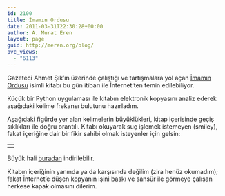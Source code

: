 ```yaml
---
id: 2100
title: İmamın Ordusu
date: 2011-03-31T22:30:28+00:00
author: A. Murat Eren
layout: page
guid: http://meren.org/blog/
pvc_views:
  - "6113"
---
```

Gazeteci Ahmet Şık&#8217;ın üzerinde çalıştığı ve tartışmalara yol açan [İmamın Ordusu](http://www.eksisozluk.com/show.asp?t=imam%C4%B1n%20ordusu) isimli kitabı bu gün itibarı ile İnternet&#8217;ten temin edilebiliyor.

Küçük bir Python uygulaması ile kitabın elektronik kopyasını analiz ederek aşağıdaki kelime frekansı bulutunu hazırladım.

Aşağıdaki figürde yer alan kelimelerin büyüklükleri, kitap içerisinde geçiş sıklıkları ile doğru orantılı. Kitabı okuyarak suç işlemek istemeyen (smiley), fakat içeriğine dair bir fikir sahibi olmak isteyenler için gelsin:

<table border="0" width="100%">
  <tr>
    <td align="center">
      <img title="04" src="http://meren.org/tmp/imaminordusu-mini.png" border="0/" alt="" />
    </td>
  </tr>
</table>

Büyük hali [buradan](http://meren.org/tmp/imaminordusu-orig.png) indirilebilir.

Kitabın içeriğinin yanında ya da karşısında değilim (zira henüz okumadım); fakat İnternet&#8217;e düşen kopyanın işini baskı ve sansür ile görmeye çalışan herkese kapak olmasını dilerim.